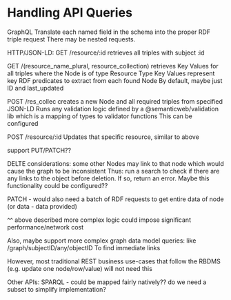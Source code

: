 # Handling API Queries

GraphQL
Translate each named field in the schema into the proper RDF triple request
There may be nested requests.

HTTP/JSON-LD:
GET /resource/:id
retrieves all triples with subject :id

GET /(resource_name_plural, resource_collection)
retrieves Key Values for all triples where the Node is of type Resource Type
Key Values represent key RDF predicates to extract from each found Node
By default, maybe just ID and last_updated

POST /res_collec
creates a new Node and all required triples from specified JSON-LD
Runs any validation logic defined by a @semanticweb/validation lib which is a mapping of types to validator functions
This can be configured

POST /resource/:id
Updates that specific resource, similar to above

support PUT/PATCH??

DELTE considerations:
some other Nodes may link to that node which would cause the graph to be inconsistent
Thus: run a <any subject> <any predicate> <specific object> search to check if there are any links to the object
before deletion. If so, return an error. Maybe this functionality could be configured??

PATCH - would also need a batch of RDF requests to get entire data of node (or data - data provided)

^^ above described more complex logic could impose significant performance/network cost

Also, maybe support more complex graph data model queries: like
/graph/subjectID/any/objectID
To find immediate links

However, most traditional REST business use-cases that follow the RBDMS (e.g. update one node/row/value) will not need this

Other APIs:
SPARQL - could be mapped fairly natively??
do we need a subset to simplify implementation?
